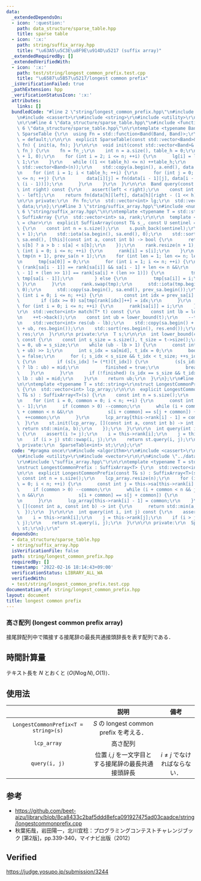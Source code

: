 ```yaml
---
data:
  _extendedDependsOn:
  - icon: ':question:'
    path: data_structure/sparse_table.hpp
    title: sparse table
  - icon: ':x:'
    path: string/suffix_array.hpp
    title: "\u63A5\u5C3E\u8F9E\u914D\u5217 (suffix array)"
  _extendedRequiredBy: []
  _extendedVerifiedWith:
  - icon: ':x:'
    path: test/string/longest_common_prefix.test.cpp
    title: "\u6587\u5B57\u5217/longest common prefix"
  _isVerificationFailed: true
  _pathExtension: hpp
  _verificationStatusIcon: ':x:'
  attributes:
    links: []
  bundledCode: "#line 2 \"string/longest_common_prefix.hpp\"\n#include <algorithm>\r\
    \n#include <cassert>\r\n#include <string>\r\n#include <utility>\r\n#include <vector>\r\
    \n\r\n#line 4 \"data_structure/sparse_table.hpp\"\n#include <functional>\r\n#line\
    \ 6 \"data_structure/sparse_table.hpp\"\n\r\ntemplate <typename Band>\r\nstruct\
    \ SparseTable {\r\n  using Fn = std::function<Band(Band, Band)>;\r\n\r\n  SparseTable()\
    \ = default;\r\n\r\n  explicit SparseTable(const std::vector<Band>& a, const Fn\
    \ fn) { init(a, fn); }\r\n\r\n  void init(const std::vector<Band>& a, const Fn\
    \ fn_) {\r\n    fn = fn_;\r\n    int n = a.size(), table_h = 0;\r\n    lg.assign(n\
    \ + 1, 0);\r\n    for (int i = 2; i <= n; ++i) {\r\n      lg[i] = lg[i >> 1] +\
    \ 1;\r\n    }\r\n    while ((1 << table_h) <= n) ++table_h;\r\n    data.assign(table_h,\
    \ std::vector<Band>(n));\r\n    std::copy(a.begin(), a.end(), data.front().begin());\r\
    \n    for (int i = 1; i < table_h; ++i) {\r\n      for (int j = 0; j + (1 << i)\
    \ <= n; ++j) {\r\n        data[i][j] = fn(data[i - 1][j], data[i - 1][j + (1 <<\
    \ (i - 1))]);\r\n      }\r\n    }\r\n  }\r\n\r\n  Band query(const int left, const\
    \ int right) const {\r\n    assert(left < right);\r\n    const int h = lg[right\
    \ - left];\r\n    return fn(data[h][left], data[h][right - (1 << h)]);\r\n  }\r\
    \n\r\n private:\r\n  Fn fn;\r\n  std::vector<int> lg;\r\n  std::vector<std::vector<Band>>\
    \ data;\r\n};\r\n#line 3 \"string/suffix_array.hpp\"\n#include <numeric>\r\n#line\
    \ 6 \"string/suffix_array.hpp\"\n\r\ntemplate <typename T = std::string>\r\nstruct\
    \ SuffixArray {\r\n  std::vector<int> sa, rank;\r\n\r\n  template <typename U\
    \ = char>\r\n  explicit SuffixArray(const T& s_, const U sentinel = 0) : s(s_)\
    \ {\r\n    const int n = s.size();\r\n    s.push_back(sentinel);\r\n    sa.resize(n\
    \ + 1);\r\n    std::iota(sa.begin(), sa.end(), 0);\r\n    std::sort(sa.begin(),\
    \ sa.end(), [this](const int a, const int b) -> bool {\r\n      return s[a] ==\
    \ s[b] ? a > b : s[a] < s[b];\r\n    });\r\n    rank.resize(n + 1);\r\n    for\
    \ (int i = 0; i <= n; ++i) {\r\n      rank[i] = s[i];\r\n    }\r\n    std::vector<int>\
    \ tmp(n + 1), prev_sa(n + 1);\r\n    for (int len = 1; len <= n; len <<= 1) {\r\
    \n      tmp[sa[0]] = 0;\r\n      for (int i = 1; i <= n; ++i) {\r\n        if\
    \ (rank[sa[i - 1]] == rank[sa[i]] && sa[i - 1] + len <= n &&\r\n            rank[sa[i\
    \ - 1] + (len >> 1)] == rank[sa[i] + (len >> 1)]) {\r\n          tmp[sa[i]] =\
    \ tmp[sa[i - 1]];\r\n        } else {\r\n          tmp[sa[i]] = i;\r\n       \
    \ }\r\n      }\r\n      rank.swap(tmp);\r\n      std::iota(tmp.begin(), tmp.end(),\
    \ 0);\r\n      std::copy(sa.begin(), sa.end(), prev_sa.begin());\r\n      for\
    \ (int i = 0; i <= n; ++i) {\r\n        const int idx = prev_sa[i] - len;\r\n\
    \        if (idx >= 0) sa[tmp[rank[idx]]++] = idx;\r\n      }\r\n    }\r\n   \
    \ for (int i = 0; i <= n; ++i) {\r\n      rank[sa[i]] = i;\r\n    }\r\n  }\r\n\
    \r\n  std::vector<int> match(T* t) const {\r\n    const int lb = lower_bound(t);\r\
    \n    ++t->back();\r\n    const int ub = lower_bound(t);\r\n    --t->back();\r\
    \n    std::vector<int> res(ub - lb);\r\n    std::copy(sa.begin() + lb, sa.begin()\
    \ + ub, res.begin());\r\n    std::sort(res.begin(), res.end());\r\n    return\
    \ res;\r\n  }\r\n\r\n private:\r\n  T s;\r\n\r\n  int lower_bound(const T* t)\
    \ const {\r\n    const int s_size = s.size(), t_size = t->size();\r\n    int lb\
    \ = 0, ub = s_size;\r\n    while (ub - lb > 1) {\r\n      const int mid = (lb\
    \ + ub) >> 1;\r\n      int s_idx = sa[mid], t_idx = 0;\r\n      bool finished\
    \ = false;\r\n      for (; s_idx < s_size && t_idx < t_size; ++s_idx, ++t_idx)\
    \ {\r\n        if (s[s_idx] != (*t)[t_idx]) {\r\n          (s[s_idx] < (*t)[t_idx]\
    \ ? lb : ub) = mid;\r\n          finished = true;\r\n          break;\r\n    \
    \    }\r\n      }\r\n      if (!finished) (s_idx == s_size && t_idx < t_size ?\
    \ lb : ub) = mid;\r\n    }\r\n    return ub;\r\n  }\r\n};\r\n#line 10 \"string/longest_common_prefix.hpp\"\
    \n\r\ntemplate <typename T = std::string>\r\nstruct LongestCommonPrefix : SuffixArray<T>\
    \ {\r\n  std::vector<int> lcp_array;\r\n\r\n  explicit LongestCommonPrefix(const\
    \ T& s) : SuffixArray<T>(s) {\r\n    const int n = s.size();\r\n    lcp_array.resize(n);\r\
    \n    for (int i = 0, common = 0; i < n; ++i) {\r\n      const int j = this->sa[this->rank[i]\
    \ - 1];\r\n      if (common > 0) --common;\r\n      while (i + common < n && j\
    \ + common < n &&\r\n             s[i + common] == s[j + common]) {\r\n      \
    \  ++common;\r\n      }\r\n      lcp_array[this->rank[i] - 1] = common;\r\n  \
    \  }\r\n    st.init(lcp_array, [](const int a, const int b) -> int {\r\n     \
    \ return std::min(a, b);\r\n    });\r\n  }\r\n\r\n  int query(int i, int j) const\
    \ {\r\n    assert(i != j);\r\n    i = this->rank[i];\r\n    j = this->rank[j];\r\
    \n    if (i > j) std::swap(i, j);\r\n    return st.query(i, j);\r\n  }\r\n\r\n\
    \ private:\r\n  SparseTable<int> st;\r\n};\r\n"
  code: "#pragma once\r\n#include <algorithm>\r\n#include <cassert>\r\n#include <string>\r\
    \n#include <utility>\r\n#include <vector>\r\n\r\n#include \"../data_structure/sparse_table.hpp\"\
    \r\n#include \"suffix_array.hpp\"\r\n\r\ntemplate <typename T = std::string>\r\
    \nstruct LongestCommonPrefix : SuffixArray<T> {\r\n  std::vector<int> lcp_array;\r\
    \n\r\n  explicit LongestCommonPrefix(const T& s) : SuffixArray<T>(s) {\r\n   \
    \ const int n = s.size();\r\n    lcp_array.resize(n);\r\n    for (int i = 0, common\
    \ = 0; i < n; ++i) {\r\n      const int j = this->sa[this->rank[i] - 1];\r\n \
    \     if (common > 0) --common;\r\n      while (i + common < n && j + common <\
    \ n &&\r\n             s[i + common] == s[j + common]) {\r\n        ++common;\r\
    \n      }\r\n      lcp_array[this->rank[i] - 1] = common;\r\n    }\r\n    st.init(lcp_array,\
    \ [](const int a, const int b) -> int {\r\n      return std::min(a, b);\r\n  \
    \  });\r\n  }\r\n\r\n  int query(int i, int j) const {\r\n    assert(i != j);\r\
    \n    i = this->rank[i];\r\n    j = this->rank[j];\r\n    if (i > j) std::swap(i,\
    \ j);\r\n    return st.query(i, j);\r\n  }\r\n\r\n private:\r\n  SparseTable<int>\
    \ st;\r\n};\r\n"
  dependsOn:
  - data_structure/sparse_table.hpp
  - string/suffix_array.hpp
  isVerificationFile: false
  path: string/longest_common_prefix.hpp
  requiredBy: []
  timestamp: '2022-02-16 18:14:43+09:00'
  verificationStatus: LIBRARY_ALL_WA
  verifiedWith:
  - test/string/longest_common_prefix.test.cpp
documentation_of: string/longest_common_prefix.hpp
layout: document
title: longest common prefix
---
```



### 高さ配列 (longest common prefix array)

接尾辞配列中で隣接する接尾辞の最長共通接頭辞長を表す配列である．


## 時間計算量

テキスト長を $N$ とおくと $\langle O(N\log{N}), O(1) \rangle$．


## 使用法

||説明|備考|
|:--:|:--:|:--:|
|`LongestCommonPrefix<T = string>(s)`|$S$ の longest common prefix を考える．||
|`lcp_array`|高さ配列||
|`query(i, j)`|位置 $i, j$ を一文字目とする接尾辞の最長共通接頭辞長|$i \neq j$ でなければならない．|


## 参考

- https://github.com/beet-aizu/library/blob/8ca8433c2baf5ddd8efca091927475ad03caadce/string/longestcommonprefix.cpp
- 秋葉拓哉，岩田陽一，北川宜稔：プログラミングコンテストチャレンジブック \[第2版\]，pp.339-340，マイナビ出版（2012）


## Verified

https://judge.yosupo.jp/submission/3244

